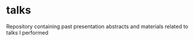 # talks
Repository containing past presentation abstracts and materials related to talks I performed
